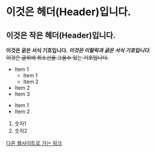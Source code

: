 # 이것은 헤더(Header)입니다.
## 이것은 작은 헤더(Header)입니다.
**이것은 굵은 서식 기호입니다.**
***이것은 이탈릭과 굵은 서식 기호입니다.***  
~~이것은 글위에 취소선을 그을수 있는 기호입니다.~~

* Item 1
  - Item 1
  - Item 2
* Item 2
* Item 3

- Item 1
- Item 2

1. 숫자1
2. 숫자2


[다른 웹사이트로 가는 링크](http://www.google.com)
